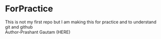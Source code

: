 # ForPractice
This is not my first repo but I am making this for practice and to understand git and github
<br>
Author-Prashant Gautam (HERE) 
